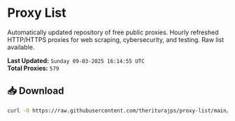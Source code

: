 # Proxy List

Automatically updated repository of free public proxies. Hourly refreshed HTTP/HTTPS proxies for web scraping, cybersecurity, and testing. Raw list available.

**Last Updated:** `Sunday 09-03-2025 16:14:55 UTC`  
**Total Proxies:** `579`

## 📥 Download
```bash
curl -O https://raw.githubusercontent.com/theriturajps/proxy-list/main/proxies.txt
